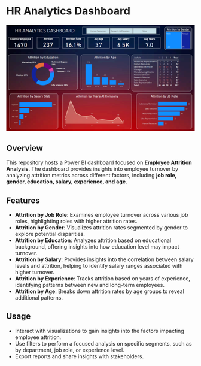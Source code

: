 # HR Analytics Dashboard
![HR Analytics Dashboard](https://github.com/JoyBiswasgithub/Company-Attrition-Analytics/blob/main/Screenshot%202024-11-10%20162536.png)

## Overview

This repository hosts a Power BI dashboard focused on **Employee Attrition Analysis**. The dashboard provides insights into employee turnover by analyzing attrition metrics across different factors, including **job role, gender, education, salary, experience, and age**.

## Features

- **Attrition by Job Role**: Examines employee turnover across various job roles, highlighting roles with higher attrition rates.
- **Attrition by Gender**: Visualizes attrition rates segmented by gender to explore potential disparities.
- **Attrition by Education**: Analyzes attrition based on educational background, offering insights into how education level may impact turnover.
- **Attrition by Salary**: Provides insights into the correlation between salary levels and attrition, helping to identify salary ranges associated with higher turnover.
- **Attrition by Experience**: Tracks attrition based on years of experience, identifying patterns between new and long-term employees.
- **Attrition by Age**: Breaks down attrition rates by age groups to reveal additional patterns.

## Usage

- Interact with visualizations to gain insights into the factors impacting employee attrition.
- Use filters to perform a focused analysis on specific segments, such as by department, job role, or experience level.
- Export reports and share insights with stakeholders.

